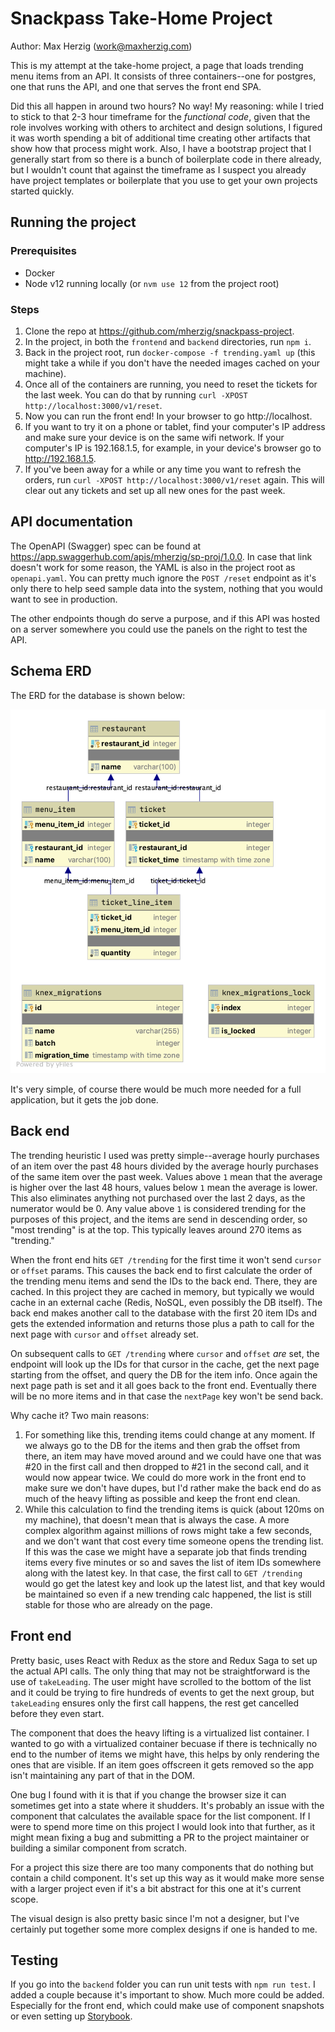 # Snackpass Take-Home Project

Author: Max Herzig (work@maxherzig.com)

This is my attempt at the take-home project, a page that loads trending menu items from an API. It consists of three containers--one for postgres, one that runs the API, and one that serves the front end SPA.

Did this all happen in around two hours? No way! My reasoning: while I tried to stick to that 2-3 hour timeframe for the _functional code_, given that the role involves working with others to architect and design solutions, I figured it was worth spending a bit of additional time creating other artifacts that show how that process might work. Also, I have a bootstrap project that I generally start from so there is a bunch of boilerplate code in there already, but I wouldn't count that against the timeframe as I suspect you already have project templates or boilerplate that you use to get your own projects started quickly.

## Running the project

### Prerequisites
- Docker
- Node v12 running locally (or `nvm use 12` from the project root)

### Steps

1. Clone the repo at https://github.com/mherzig/snackpass-project.
1. In the project, in both the `frontend` and `backend` directories, run `npm i`.
1. Back in the project root, run `docker-compose -f trending.yaml up` (this might take a while if you don't have the needed images cached on your machine).
1. Once all of the containers are running, you need to reset the tickets for the last week. You can do that by running `curl -XPOST http://localhost:3000/v1/reset`.
1. Now you can run the front end! In your browser to go http://localhost.
1. If you want to try it on a phone or tablet, find your computer's IP address and make sure your device is on the same wifi network. If your computer's IP is 192.168.1.5, for example, in your device's browser go to http://192.168.1.5.
1. If you've been away for a while or any time you want to refresh the orders, run `curl -XPOST http://localhost:3000/v1/reset` again. This will clear out any tickets and set up all new ones for the past week.

## API documentation

The OpenAPI (Swagger) spec can be found at https://app.swaggerhub.com/apis/mherzig/sp-proj/1.0.0. In case that link doesn't work for some reason, the YAML is also in the project root as `openapi.yaml`. You can pretty much ignore the `POST /reset` endpoint as it's only there to help seed sample data into the system, nothing that you would want to see in production.

The other endpoints though do serve a purpose, and if this API was hosted on a server somewhere you could use the panels on the right to test the API.

## Schema ERD

The ERD for the database is shown below:

![Project ERD](snackpass_erd.png)

It's very simple, of course there would be much more needed for a full application, but it gets the job done.

## Back end

The trending heuristic I used was pretty simple--average hourly purchases of an item over the past 48 hours divided by the average hourly purchases of the same item over the past week. Values above `1` mean that the average is higher over the last 48 hours, values below `1` mean the average is lower. This also eliminates anything not purchased over the last 2 days, as the numerator would be 0. Any value above `1` is considered trending for the purposes of this project, and the items are send in descending order, so "most trending" is at the top. This typically leaves around 270 items as "trending."

When the front end hits `GET /trending` for the first time it won't send `cursor` or `offset` params. This  causes the back end to first calculate the order of the trending menu items and send the IDs to the back end. There, they are cached. In this project they are cached in memory, but typically we would cache in an external cache (Redis, NoSQL, even possibly the DB itself). The back end makes another call to the database with the first 20 item IDs and gets the extended information and returns those plus a path to call for the next page with `cursor` and `offset` already set.

On subsequent calls to `GET /trending` where `cursor` and `offset` _are_ set, the endpoint will look up the IDs for that cursor in the cache, get the next page starting from the offset, and query the DB for the item info. Once again the next page path is set and it all goes back to the front end. Eventually there will be no more items and in that case the `nextPage` key won't be send back.

Why cache it? Two main reasons:

1. For something like this, trending items could change at any moment. If we always go to the DB for the items and then grab the offset from there, an item may have moved around and we could have one that was #20 in the first call and then dropped to #21 in the second call, and it would now appear twice. We could do more work in the front end to make sure we don't have dupes, but I'd rather make the back end do as much of the heavy lifting as possible and keep the front end clean.
1. While this calculation to find the trending items is quick (about 120ms on my machine), that doesn't mean that is always the case. A more complex algorithm against millions of rows might take a few seconds, and we don't want that cost every time someone opens the trending list. If this was the case we might have a separate job that finds trending items every five minutes or so and saves the list of item IDs somewhere along with the latest key. In that case, the first call to `GET /trending` would go get the latest key and look up the latest list, and that key would be maintained so even if a new trending calc happened, the list is still stable for those who are already on the page.

## Front end

Pretty basic, uses React with Redux as the store and Redux Saga to set up the actual API calls. The only thing that may not be straightforward is the use of `takeLeading`. The user might have scrolled to the bottom of the list and it could be trying to fire hundreds of events to get the next group, but `takeLeading` ensures only the first call happens, the rest get cancelled before they even start.

The component that does the heavy lifting is a virtualized list container. I wanted to go with a virtualized container becuase if there is technically no end to the number of items we might have, this helps by only rendering the ones that are visible. If an item goes offscreen it gets removed so the app isn't maintaining any part of that in the DOM.

One bug I found with it is that if you change the browser size it can sometimes get into a state where it shudders. It's probably an issue with the component that calculates the available space for the list component. If I were to spend more time on this project I would look into that further, as it might mean fixing a bug and submitting a PR to the project maintainer or building a similar component from scratch.

For a project this size there are too many components that do nothing but contain a child component. It's set up this way as it would make more sense with a larger project even if it's a bit abstract for this one at it's current scope.

The visual design is also pretty basic since I'm not a designer, but I've certainly put together some more complex designs if one is handed to me.

## Testing

If you go into the `backend` folder you can run unit tests with `npm run test`. I added a couple because it's important to show. Much more could be added. Especially for the front end, which could make use of component snapshots or even setting up [Storybook](https://storybook.js.org/).